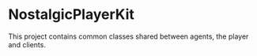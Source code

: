 # NostalgicPlayerKit
This project contains common classes shared between agents, the player and clients.
